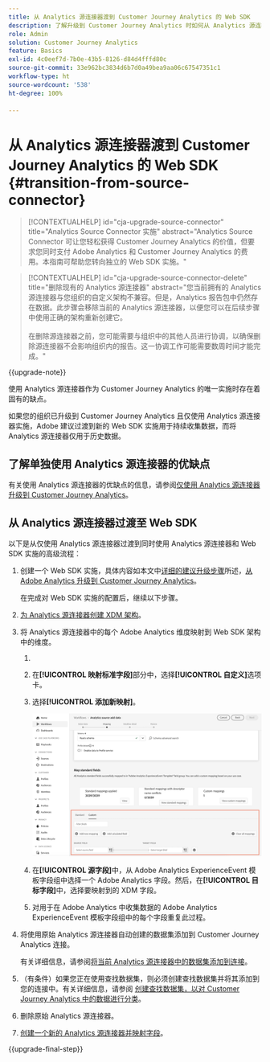 ```yaml
---
title: 从 Analytics 源连接器渡到 Customer Journey Analytics 的 Web SDK
description: 了解升级到 Customer Journey Analytics 时如何从 Analytics 源连接器过渡到 Web SDK
role: Admin
solution: Customer Journey Analytics
feature: Basics
exl-id: 4c0eef7d-7b0e-43b5-8126-d84d4fffd80c
source-git-commit: 33e962bc3834d6b7d0a49bea9aa06c67547351c1
workflow-type: ht
source-wordcount: '538'
ht-degree: 100%

---
```


# 从 Analytics 源连接器渡到 Customer Journey Analytics 的 Web SDK {#transition-from-source-connector}

<!-- markdownlint-disable MD034 -->

>[!CONTEXTUALHELP]
>id="cja-upgrade-source-connector"
>title="Analytics Source Connector 实施"
>abstract="Analytics Source Connector 可让您轻松获得 Customer Journey Analytics 的价值，但要求您同时支付 Adobe Analytics 和 Customer Journey Analytics 的费用。本指南可帮助您转向独立的 Web SDK 实施。"

<!-- markdownlint-enable MD034 -->

<!-- markdownlint-disable MD034 -->

>[!CONTEXTUALHELP]
>id="cja-upgrade-source-connector-delete"
>title="删除现有的 Analytics 源连接器"
>abstract="您当前拥有的 Analytics 源连接器与您组织的自定义架构不兼容。但是，Analytics 报告包中仍然存在数据。此步骤会移除当前的 Analytics 源连接器，以便您可以在后续步骤中使用正确的架构重新创建它。<br><br>在删除源连接器之前，您可能需要与组织中的其他人员进行协调，以确保删除源连接器不会影响组织内的报告。这一协调工作可能需要数周时间才能完成。"

<!-- markdownlint-enable MD034 -->

{{upgrade-note}}

使用 Analytics 源连接器作为 Customer Journey Analytics 的唯一实施时存在着固有的缺点。

如果您的组织已升级到 Customer Journey Analytics 且仅使用 Analytics 源连接器实施，Adobe 建议过渡到新的 Web SDK 实施用于持续收集数据，而将 Analytics 源连接器仅用于历史数据。

## 了解单独使用 Analytics 源连接器的优缺点

有关使用 Analytics 源连接器的优缺点的信息，请参阅[仅使用 Analytics 源连接器升级到 Customer Journey Analytics](/help/getting-started/cja-upgrade/cja-upgrade-alternative-source-connector.md)。

## 从 Analytics 源连接器过渡至 Web SDK

以下是从仅使用 Analytics 源连接器过渡到同时使用 Analytics 源连接器和 Web SDK 实施的高级流程：

1. 创建一个 Web SDK 实施，具体内容如本文中[详细的建议升级步骤](/help/getting-started/cja-upgrade/cja-upgrade-recommendations.md#detailed-recommended-upgrade-steps)所述，[从 Adobe Analytics 升级到 Customer Journey Analytics](/help/getting-started/cja-upgrade/cja-upgrade-recommendations.md)。

   在完成对 Web SDK 实施的配置后，继续以下步骤。

1. [为 Analytics 源连接器创建 XDM 架构](/help/getting-started/cja-upgrade/cja-upgrade-source-connector-schema.md)。

1. 将 Analytics 源连接器中的每个 Adobe Analytics 维度映射到 Web SDK 架构中的维度。

   1. 
      <!-- how do you get here -->

   1. 在&#x200B;**[!UICONTROL 映射标准字段]**&#x200B;部分中，选择&#x200B;**[!UICONTROL 自定义]**&#x200B;选项卡。

   1. 选择&#x200B;**[!UICONTROL 添加新映射]**。

      ![映射架构字段](assets/schema-mapping.png)

   1. 在&#x200B;**[!UICONTROL 源字段]**&#x200B;中，从 Adobe Analytics ExperienceEvent 模板字段组中选择一个 Adobe Analytics 字段。然后，在&#x200B;**[!UICONTROL 目标字段]**&#x200B;中，选择要映射到的 XDM 字段。

   1. 对用于在 Adobe Analytics 中收集数据的 Adobe Analytics ExperienceEvent 模板字段组中的每个字段重复此过程。

1. 将使用原始 Analytics 源连接器自动创建的数据集添加到 Customer Journey Analytics 连接。

   有关详细信息，请参阅[将当前 Analytics 源连接器中的数据集添加到连接](/help/getting-started/cja-upgrade/cja-upgrade-source-connector-dataset.md)。

1. （有条件）如果您正在使用查找数据集，则必须创建查找数据集并将其添加到您的连接中。有关详细信息，请参阅 [创建查找数据集，以对 Customer Journey Analytics 中的数据进行分类](/help/getting-started/cja-upgrade/cja-upgrade-dataset-lookup.md)。

1. 删除原始 Analytics 源连接器。<!-- need to add steps somewhere about how to do this -->

1. [创建一个新的 Analytics 源连接器并映射字段](/help/getting-started/cja-upgrade/cja-upgrade-source-connector.md)。

{{upgrade-final-step}}
